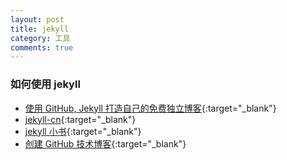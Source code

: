 ```yaml
---
layout: post
title: jekyll
category: 工具
comments: true
---
```


### 如何使用 jekyll
* [使用 GitHub, Jekyll 打造自己的免费独立博客](http://blog.csdn.net/on_1y/article/details/19259435){:target="_blank"}
* [jekyll-cn](http://jekyllcn.com/){:target="_blank"}
* [jekyll 小书](http://www.ituring.com.cn/book/1833){:target="_blank"}
* [创建 GitHub 技术博客](http://blog.csdn.net/renfufei/article/details/37725057){:target="_blank"}
